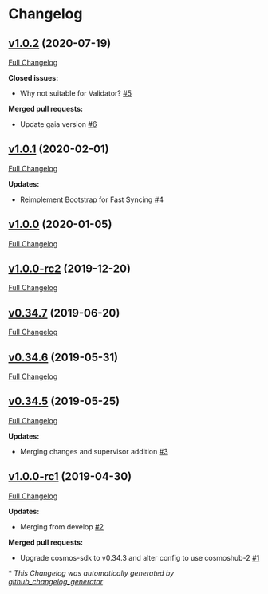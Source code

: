 # Changelog

## [v1.0.2](https://github.com/RyanHendricks/docker-cosmos/tree/v1.0.2) (2020-07-19)

[Full Changelog](https://github.com/RyanHendricks/docker-cosmos/compare/v1.0.1...v1.0.2)

**Closed issues:**

- Why not suitable for Validator? [\#5](https://github.com/RyanHendricks/docker-cosmos/issues/5)

**Merged pull requests:**

- Update gaia version [\#6](https://github.com/RyanHendricks/docker-cosmos/pull/6)

## [v1.0.1](https://github.com/RyanHendricks/docker-cosmos/tree/v1.0.1) (2020-02-01)

[Full Changelog](https://github.com/RyanHendricks/docker-cosmos/compare/v1.0.0...v1.0.1)

**Updates:**

- Reimplement Bootstrap for Fast Syncing [\#4](https://github.com/RyanHendricks/docker-cosmos/pull/4)

## [v1.0.0](https://github.com/RyanHendricks/docker-cosmos/tree/v1.0.0) (2020-01-05)

[Full Changelog](https://github.com/RyanHendricks/docker-cosmos/compare/v1.0.0-rc2...v1.0.0)

## [v1.0.0-rc2](https://github.com/RyanHendricks/docker-cosmos/tree/v1.0.0-rc2) (2019-12-20)

[Full Changelog](https://github.com/RyanHendricks/docker-cosmos/compare/v0.34.7...v1.0.0-rc2)

## [v0.34.7](https://github.com/RyanHendricks/docker-cosmos/tree/v0.34.7) (2019-06-20)

[Full Changelog](https://github.com/RyanHendricks/docker-cosmos/compare/v0.34.6...v0.34.7)

## [v0.34.6](https://github.com/RyanHendricks/docker-cosmos/tree/v0.34.6) (2019-05-31)

[Full Changelog](https://github.com/RyanHendricks/docker-cosmos/compare/v0.34.5...v0.34.6)

## [v0.34.5](https://github.com/RyanHendricks/docker-cosmos/tree/v0.34.5) (2019-05-25)

[Full Changelog](https://github.com/RyanHendricks/docker-cosmos/compare/v1.0.0-rc1...v0.34.5)

**Updates:**

- Merging changes and supervisor addition [\#3](https://github.com/RyanHendricks/docker-cosmos/pull/3)

## [v1.0.0-rc1](https://github.com/RyanHendricks/docker-cosmos/tree/v1.0.0-rc1) (2019-04-30)

[Full Changelog](https://github.com/RyanHendricks/docker-cosmos/compare/76772c9fbef7533b2a15752f2a4e541611e5c505...v1.0.0-rc1)

**Updates:**

- Merging from develop [\#2](https://github.com/RyanHendricks/docker-cosmos/pull/2)

**Merged pull requests:**

- Upgrade cosmos-sdk to v0.34.3 and alter config to use cosmoshub-2 [\#1](https://github.com/RyanHendricks/docker-cosmos/pull/1)



\* *This Changelog was automatically generated by [github_changelog_generator](https://github.com/github-changelog-generator/github-changelog-generator)*
